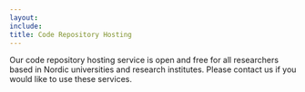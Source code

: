 ```yaml
---
layout: 
include: 
title: Code Repository Hosting
---
```

Our code repository hosting service is open and free for all researchers based in Nordic universities and research institutes. Please contact us if you would like to use these services.